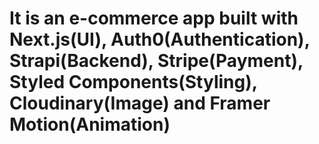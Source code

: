 # It is an e-commerce app built with Next.js(UI), Auth0(Authentication), Strapi(Backend), Stripe(Payment), Styled Components(Styling), Cloudinary(Image) and Framer Motion(Animation)
